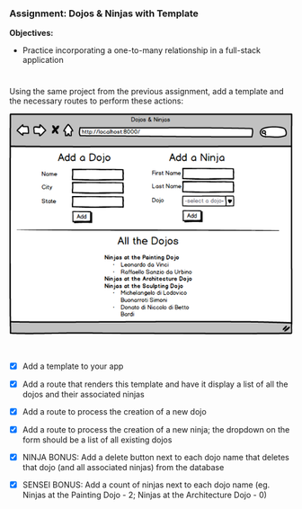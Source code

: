 ### Assignment: Dojos & Ninjas with Template
**Objectives:**

- Practice incorporating a one-to-many relationship in a full-stack application

#
Using the same project from the previous assignment, add a template and the necessary routes to perform these actions:
<br>

![](Dojos_Ninjas_(Django).png)

<br>


- [x] Add a template to your app

- [x] Add a route that renders this template and have it display a list of all the dojos and their associated ninjas

- [x] Add a route to process the creation of a new dojo

- [x] Add a route to process the creation of a new ninja; the dropdown on the form should be a list of all existing dojos

- [x] NINJA BONUS: Add a delete button next to each dojo name that deletes that dojo (and all associated ninjas) from the database

- [x] SENSEI BONUS: Add a count of ninjas next to each dojo name (eg. Ninjas at the Painting Dojo - 2; Ninjas at the Architecture Dojo - 0)
